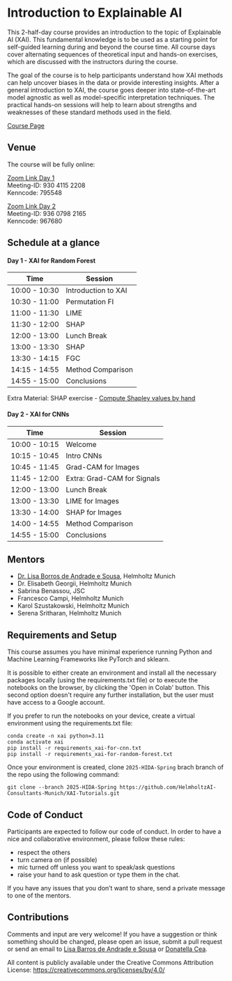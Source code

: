 # Introduction to Explainable AI

This 2-half-day course provides an introduction to the topic of Explainable AI (XAI). This fundamental knowledge is to be used as a starting point for self-guided learning during and beyond the course time. All course days cover alternating sequences of theoretical input and hands-on exercises, which are discussed with the instructors during the course.

The goal of the course is to help participants understand how XAI methods can help uncover biases in the data or provide interesting insights. After a general introduction to XAI, the course goes deeper into state-of-the-art model agnostic as well as model-specific interpretation techniques. The practical hands-on sessions will help to learn about strengths and weaknesses of these standard methods used in the field.

[Course Page](https://www.helmholtz-hida.de/en/lernen-vernetzen/data-science-course-portfolio/introduction-to-explainable-ai/)

## Venue
The course will be fully online:  

[Zoom Link Day 1](https://zoom.us/j/93041152208?pwd=t2nePps1ib0g5DzGdeCT0X4QBDLPwQ.1)  
Meeting-ID: 930 4115 2208  
Kenncode: 795548  

[Zoom Link Day 2](https://zoom.us/j/93607982165?pwd=4yHLKPP2LYZu67vKf01tk87eZ3H9km.1)  
Meeting-ID: 936 0798 2165  
Kenncode: 967680  

## Schedule at a glance

#### Day 1 - XAI for Random Forest

|    Time     |       Session       |
|-------------|---------------------|
|10:00 - 10:30| Introduction to XAI |
|10:30 - 11:00|	Permutation FI|
|11:00 - 11:30| LIME |
|11:30 - 12:00| SHAP |
|12:00 - 13:00| Lunch Break|
|13:00 - 13:30| SHAP |
|13:30 - 14:15| FGC|
|14:15 - 14:55|	Method Comparison |
|14:55 - 15:00| Conclusions |

Extra Material: SHAP exercise - [Compute Shapley values by hand](https://xai-tutorials.readthedocs.io/en/latest/_model_agnostic_xai/shap.html#how-to-compute-shapley-values)

#### Day 2 - XAI for CNNs

|     Time     | Session |
|--------------|---------|
|10:00 - 10:15 | Welcome |
|10:15 - 10:45 | Intro CNNs |
|10:45 - 11:45 | Grad-CAM for Images |
|11:45 - 12:00 | Extra: Grad-CAM for Signals |
|12:00 - 13:00 | Lunch Break |
|13:00 - 13:30 | LIME for Images |
|13:30 - 14:00 | SHAP for Images |
|14:00 - 14:55 | Method Comparison |
|14:55 - 15:00 | Conclusions |


## Mentors


- [Dr. Lisa Borros de Andrade e Sousa](mailto:lisa.barros@helmholtz-munich.de), Helmholtz Munich
- Dr. Elisabeth Georgii, Helmholtz Munich
- Sabrina Benassou, JSC
- Francesco Campi, Helmholtz Munich
- Karol Szustakowski, Helmholtz Munich
- Serena Sritharan, Helmholtz Munich

## Requirements and Setup

This course assumes you have minimal experience running Python and Machine Learning Frameworks like PyTorch and sklearn.

It is possible to either create an environment and install all the necessary packages locally (using the requirements.txt file) or to execute the notebooks on the browser, by clicking the 'Open in Colab' button. This second option doesn't require any further installation, but the user must have access to a Google account.

If you prefer to run the notebooks on your device, create a virtual environment using the requirements.txt file:
```
conda create -n xai python=3.11
conda activate xai
pip install -r requirements_xai-for-cnn.txt
pip install -r requirements_xai-for-random-forest.txt
```

Once your environment is created, clone `2025-HIDA-Spring` brach branch of the repo using the following command:

```
git clone --branch 2025-HIDA-Spring https://github.com/HelmholtzAI-Consultants-Munich/XAI-Tutorials.git
```

## Code of Conduct

Participants are expected to follow our code of conduct. In order to have a nice and collaborative environment, please follow these rules:

- respect the others
- turn camera on (if possible)
- mic turned off unless you want to speak/ask questions
- raise your hand to ask question or type them in the chat.

If you have any issues that you don’t want to share, send a private message to one of the mentors.

## Contributions

Comments and input are very welcome! If you have a suggestion or think something should be changed, please open an issue, submit a pull request or send an email to [Lisa Barros de Andrade e Sousa](mailto:lisa.barros@helmholtz-munich.de) or [Donatella Cea](mailto:donatella.cea@helmholtz-munich.de).

All content is publicly available under the Creative Commons Attribution License: https://creativecommons.org/licenses/by/4.0/
